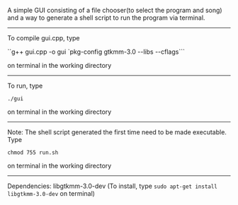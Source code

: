 A simple GUI consisting of a file chooser(to select the program and song) and a way to generate a shell script to run the program via terminal.

-----------------------------------------------------------

To compile gui.cpp, type

``g++ gui.cpp -o gui `pkg-config gtkmm-3.0 --libs --cflags```

on terminal in the working directory

-----------------------------------------------------------

To run, type

`./gui`

on terminal in the working directory

-----------------------------------------------------------

Note: The shell script generated the first time need to be made executable. Type

`chmod 755 run.sh`

on terminal in the working directory

-----------------------------------------------------------

Dependencies: libgtkmm-3.0-dev (To install, type `sudo apt-get install libgtkmm-3.0-dev` on terminal)
